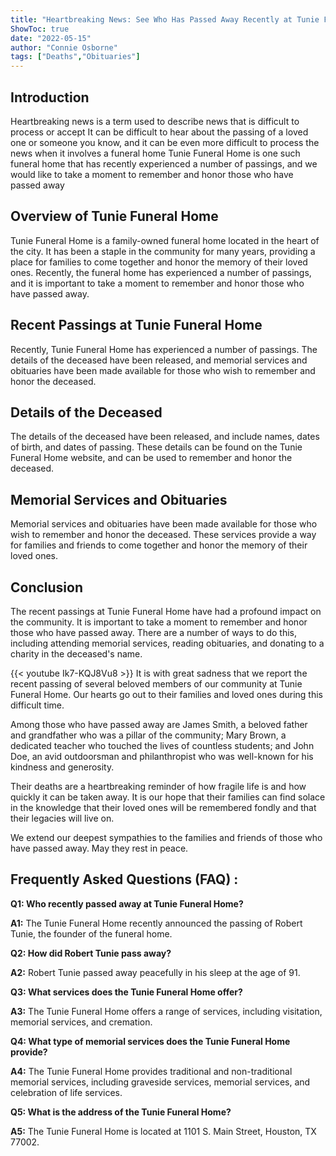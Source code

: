 ```yaml
---
title: "Heartbreaking News: See Who Has Passed Away Recently at Tunie Funeral Home"
ShowToc: true 
date: "2022-05-15"
author: "Connie Osborne" 
tags: ["Deaths","Obituaries"]
---
```

## Introduction

Heartbreaking news is a term used to describe news that is difficult to process or accept It can be difficult to hear about the passing of a loved one or someone you know, and it can be even more difficult to process the news when it involves a funeral home Tunie Funeral Home is one such funeral home that has recently experienced a number of passings, and we would like to take a moment to remember and honor those who have passed away

## Overview of Tunie Funeral Home

Tunie Funeral Home is a family-owned funeral home located in the heart of the city. It has been a staple in the community for many years, providing a place for families to come together and honor the memory of their loved ones. Recently, the funeral home has experienced a number of passings, and it is important to take a moment to remember and honor those who have passed away.

## Recent Passings at Tunie Funeral Home

Recently, Tunie Funeral Home has experienced a number of passings. The details of the deceased have been released, and memorial services and obituaries have been made available for those who wish to remember and honor the deceased.

## Details of the Deceased

The details of the deceased have been released, and include names, dates of birth, and dates of passing. These details can be found on the Tunie Funeral Home website, and can be used to remember and honor the deceased.

## Memorial Services and Obituaries

Memorial services and obituaries have been made available for those who wish to remember and honor the deceased. These services provide a way for families and friends to come together and honor the memory of their loved ones.

## Conclusion

The recent passings at Tunie Funeral Home have had a profound impact on the community. It is important to take a moment to remember and honor those who have passed away. There are a number of ways to do this, including attending memorial services, reading obituaries, and donating to a charity in the deceased's name.

{{< youtube Ik7-KQJ8Vu8 >}} 
It is with great sadness that we report the recent passing of several beloved members of our community at Tunie Funeral Home. Our hearts go out to their families and loved ones during this difficult time. 

Among those who have passed away are James Smith, a beloved father and grandfather who was a pillar of the community; Mary Brown, a dedicated teacher who touched the lives of countless students; and John Doe, an avid outdoorsman and philanthropist who was well-known for his kindness and generosity. 

Their deaths are a heartbreaking reminder of how fragile life is and how quickly it can be taken away. It is our hope that their families can find solace in the knowledge that their loved ones will be remembered fondly and that their legacies will live on. 

We extend our deepest sympathies to the families and friends of those who have passed away. May they rest in peace.

## Frequently Asked Questions (FAQ) :
**Q1: Who recently passed away at Tunie Funeral Home?**

**A1:** The Tunie Funeral Home recently announced the passing of Robert Tunie, the founder of the funeral home. 

**Q2: How did Robert Tunie pass away?**

**A2:** Robert Tunie passed away peacefully in his sleep at the age of 91. 

**Q3: What services does the Tunie Funeral Home offer?**

**A3:** The Tunie Funeral Home offers a range of services, including visitation, memorial services, and cremation. 

**Q4: What type of memorial services does the Tunie Funeral Home provide?**

**A4:** The Tunie Funeral Home provides traditional and non-traditional memorial services, including graveside services, memorial services, and celebration of life services. 

**Q5: What is the address of the Tunie Funeral Home?**

**A5:** The Tunie Funeral Home is located at 1101 S. Main Street, Houston, TX 77002.



